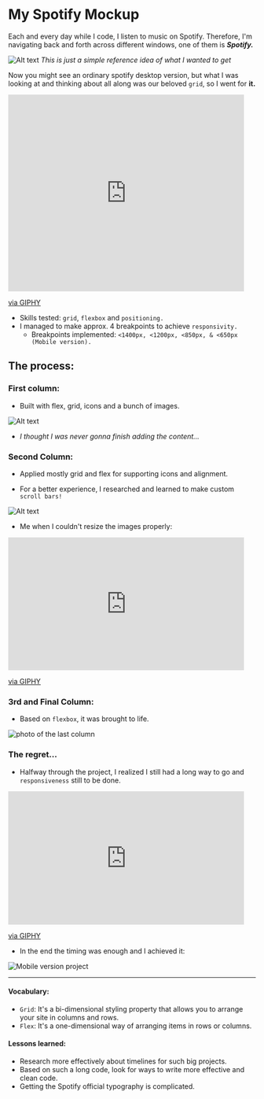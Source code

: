 # My Spotify Mockup

Each and every day while I code, I listen to music on Spotify. Therefore, I'm navigating back and forth across different windows, one of them is **_Spotify._**

![Alt text](<Assets/Images/Reference img.png>)
_This is just a simple reference idea of what I wanted to get_

Now you might see an ordinary spotify desktop version, but what I was looking at and thinking about all along was our beloved `grid`, so I went for **it.**

<iframe src="https://giphy.com/embed/cXblnKXr2BQOaYnTni" width="480" height="400" frameBorder="0" class="giphy-embed" allowFullScreen></iframe><p><a href="https://giphy.com/gifs/theoffice-the-office-tv-moroccan-christmas-cXblnKXr2BQOaYnTni">via GIPHY</a></p>


- Skills tested:  `grid`, `flexbox` and `positioning.`
- I managed to make approx. 4 breakpoints to achieve `responsivity.`
   - Breakpoints implemented: `<1400px, <1200px, <850px, & <650px (Mobile version).`

## The process:

### First column:
- Built with flex, grid, icons and a bunch of images.

![Alt text](<Assets/Images/Screenshot from 2023-11-10 20-37-06.png>)

- _I thought I was never gonna finish adding the content..._


### Second Column:
- Applied mostly grid and flex for supporting icons and alignment.

- For a better experience, I researched and learned to make custom `scroll bars!`

![Alt text](<Assets/Images/Screenshot from 2023-11-10 20-37-29.png>)

- Me when I couldn't resize the images properly:

 <iframe src="https://giphy.com/embed/vy42fjZIQdoas" width="480" height="270" frameBorder="0" class="giphy-embed" allowFullScreen></iframe><p><a href="https://giphy.com/gifs/michael-scott-vy42fjZIQdoas">via GIPHY</a></p>

### 3rd and Final Column:

- Based on `flexbox`, it was brought to life.

![photo of the last column](<Assets/Images/Screenshot from 2023-11-10 20-37-42.png>)

### The regret...

- Halfway through the project, I realized I still had a long way to go and `responsiveness` still to be done.

<iframe src="https://giphy.com/embed/9oF7EAvaFUOEU" width="480" height="271" frameBorder="0" class="giphy-embed" allowFullScreen></iframe><p><a href="https://giphy.com/gifs/the-office-smile-9oF7EAvaFUOEU">via GIPHY</a></p>

- In the end the timing was enough and I achieved it:

![Mobile version project](./Assets/Images/IMG_4551.png)

-----------------------------------------------------------------------------------------

#### Vocabulary:

- `Grid`: It's a bi-dimensional styling property that allows you to arrange your site in columns and rows.
- `Flex`: It's a one-dimensional way of arranging items in rows or columns.

#### Lessons learned:

- Research more effectively about timelines for such big projects.
- Based on such a long code, look for ways to write more effective and clean code.
- Getting the Spotify official typography is complicated.


